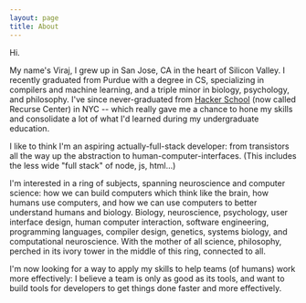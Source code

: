 ```yaml
---
layout: page
title: About
---
```

<!-- 
<p class="message">
  Hey there! This page is included as an example. Feel free to customize it for your own use upon downloading. Carry on!
</p>
 -->

<!-- <div id="about_photo">
  <img src="/photos/profile2.jpg">
</div> -->

<!-- <div id="about_text"> -->
<!-- Age: 22

Height: 6'3"

Weight: 170 lb.

Eyes: Brown

Hair: Black -->

Hi.

My name's Viraj, I grew up in San Jose, CA in the heart of Silicon Valley. I recently graduated from Purdue with a degree in CS, specializing in compilers and machine learning, and a triple minor in biology, psychology, and philosophy. I've since never-graduated from [Hacker School](https://www.recurse.com/) (now called Recurse Center) in NYC -- which really gave me a chance to hone my skills and consolidate a lot of what I'd learned during my undergraduate education.

I like to think I'm an aspiring actually-full-stack developer: from transistors all the way up the abstraction to human-computer-interfaces. (This includes the less wide "full stack" of node, js, html...)

I'm interested in a ring of subjects, spanning neuroscience and computer science: how we can build computers which think like the brain, how humans use computers, and how we can use computers to better understand humans and biology. Biology, neuroscience, psychology, user interface design, human computer interaction, software engineering, programming languages, compiler design, genetics, systems biology, and computational neuroscience. With the mother of all science, philosophy, perched in its ivory tower in the middle of this ring, connected to all.

I'm now looking for a way to apply my skills to help teams (of humans) work more effectively: I believe a team is only as good as its tools, and want to build tools for developers to get things done faster and more effectively.

